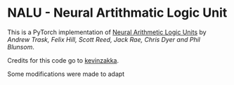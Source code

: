 # NALU - Neural Artithmatic Logic Unit

This is a PyTorch implementation of [Neural Arithmetic Logic Units](https://arxiv.org/abs/1808.00508) by *Andrew Trask, Felix Hill, Scott Reed, Jack Rae, Chris Dyer and Phil Blunsom*.

Credits for this code go to [kevinzakka](https://github.com/kevinzakka/NALU-pytorch).

Some modifications were made to adapt

